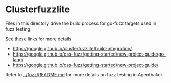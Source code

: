 # Clusterfuzzlite

Files in this directory drive the build process for go-fuzz targets used in fuzz testing.

See these links for more details

- https://google.github.io/clusterfuzzlite/build-integration/
- https://google.github.io/oss-fuzz/getting-started/new-project-guide/go-lang/
- https://google.github.io/oss-fuzz/getting-started/new-project-guide/

Refer to [../fuzz/README.md](../fuzz/README.md) for more details on fuzz testing in Agentbaker.
